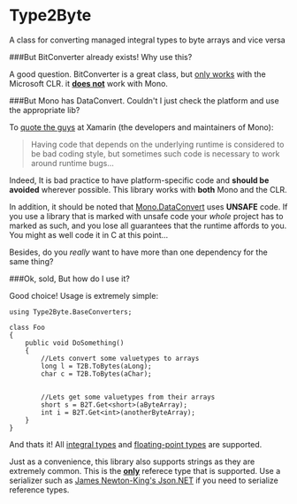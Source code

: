 Type2Byte
=========

A class for converting managed integral types to byte arrays and vice versa


###But BitConverter already exists! Why use this?

A good question. BitConverter is a great class, but [only works](http://www.mono-project.com/Mono_DataConvert#Problems_with_the_CLI.27s_System.BitConverter) with the Microsoft CLR. it <b><u>does not</u></b> work with Mono.



###But Mono has DataConvert. Couldn't I just check the platform and use the appropriate lib?

To [quote the guys](http://www.mono-project.com/FAQ:_Technical#Mono_Platforms) at Xamarin (the developers and maintainers of Mono):
>Having code that depends on the underlying runtime is considered to be bad coding style, but sometimes such code is necessary to work around runtime bugs...

Indeed, It is bad practice to have platform-specific code and <b>should be avoided</b> wherever possible. This library works with <b>both</b> Mono and the CLR. 

In addition, it should be noted that [Mono.DataConvert](https://raw.github.com/mono/mono/master/mcs/class/corlib/Mono/DataConverter.cs) uses <b>UNSAFE</b> code. If you use a library that is marked with unsafe code your <i>whole</i> project has to marked as such, and you lose all guarantees that the runtime affords to you. You might as well code it in C at this point...

Besides, do you <i>really</i> want to have more than one dependency for the same thing?



###Ok, sold, But how do I use it?

Good choice! Usage is extremely simple:

    using Type2Byte.BaseConverters;
	
	class Foo
	{
		public void DoSomething()
		{
			//Lets convert some valuetypes to arrays
			long l = T2B.ToBytes(aLong);
			char c = T2B.ToBytes(aChar);
			

			//Lets get some valuetypes from their arrays
			short s = B2T.Get<short>(aByteArray);
			int i = B2T.Get<int>(anotherByteArray);
		}
	}
	
And thats it! All [integral types](http://msdn.microsoft.com/en-us/library/exx3b86w.aspx) and [floating-point types](http://msdn.microsoft.com/en-us/library/9ahet949.aspx) are supported.

Just as a convenience, this library also supports strings as they are extremely common. This is the <b><u>only</u></b> referece type that is supported. Use a serializer such as [James Newton-King's Json.NET](http://james.newtonking.com/json) if you need to serialize reference types.
		
		
